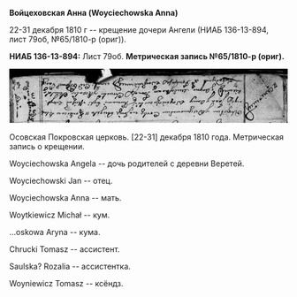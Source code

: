 **Войцеховская Анна (Woyciechowska Anna)**

22-31 декабря 1810 г -- крещение дочери Ангели (НИАБ 136-13-894, лист
79об, №65/1810-р (ориг)).

**НИАБ 136-13-894:** Лист 79об. **Метрическая запись №65/1810-р
(ориг).**

![](./media/55743f8668e6baeffe3fb205dc69cf6aabec38d1.png)

Осовская Покровская церковь. \[22-31\] декабря 1810 года. Метрическая
запись о крещении.

Woyciechowska Angela -- дочь родителей с деревни Веретей.

Woyciechowski Jan -- отец.

Woyciechowska Anna -- мать.

Woytkiewicz Michał -- кум.

\...oskowa Aryna -- кума.

Chrucki Tomasz -- ассистент.

Saulska? Rozalia -- ассистентка.

Woyniewicz Tomasz -- ксёндз.
